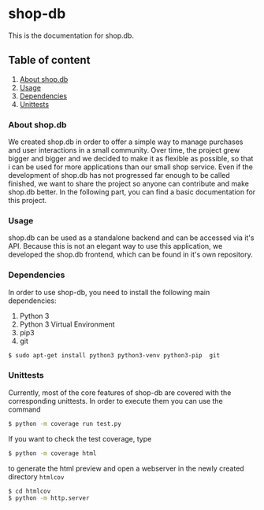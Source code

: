 # shop-db
This is the documentation for shop.db.

## Table of content

1.  [About shop.db](#about-shopdb)
2.  [Usage](#usage)
3.  [Dependencies](#dependencies)
4.  [Unittests](#unittests)


### About shop.db

We created shop.db in order to offer a simple way to manage purchases and
user interactions in a small community. Over time, the project grew bigger
and bigger and we decided to make it as flexible as possible, so that i can be
used for more applications than our small shop service. Even if the development
of shop.db has not progressed far enough to be called finished, we want to
share the project so anyone can contribute and make shop.db better. In the
following part, you can find a basic documentation for this project.


### Usage

shop.db can be used as a standalone backend and can be accessed via it's API.
Because this is not an elegant way to use this application, we developed the
shop.db frontend, which can be found in it's own repository.


### Dependencies

In order to use shop-db, you need to install the following main dependencies:
  1. Python 3
  2. Python 3 Virtual Environment
  3. pip3
  4. git

```bash
$ sudo apt-get install python3 python3-venv python3-pip  git
```



### Unittests
Currently, most of the core features of shop-db are covered with the
corresponding unittests. In order to execute them you can use the command

```bash
$ python -m coverage run test.py
```

If you want to check the test coverage, type

```bash
$ python -m coverage html
```
to generate the html preview and open a webserver in the newly created
directory `htmlcov`

```bash
$ cd htmlcov
$ python -m http.server
```
